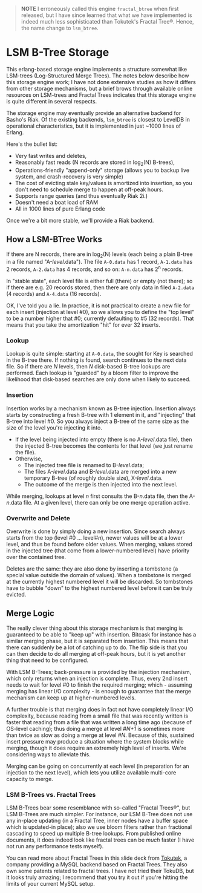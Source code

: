 > **NOTE** I erroneously called this engine `fractal_btree` when first released, but I have since learned that what we have implemented is indeed much less sophisticated than Tokutek's Fractal Tree&reg;.   Hence, the name change to `lsm_btree`.

# LSM B-Tree Storage

This erlang-based storage engine implements a structure somewhat like LSM-trees (Log-Structured Merge Trees).  The notes below describe how this storage engine work; I have not done extensive studies as how it differs from other storage mechanisms, but a brief brows through available online resources on LSM-trees and Fractal Trees indicates that this storage engine is quite different in several respects.

The storage engine may eventually provide an alternative backend for Basho's Riak.  Of the existing backends, `lsm_btree` is closest to LevelDB in operational characteristics, but it is implemented in just ~1000 lines of Erlang.  

Here's the bullet list:

- Very fast writes and deletes,
- Reasonably fast reads (N records are stored in log<sub>2</sub>(N) B-trees),
- Operations-friendly "append-only" storage (allows you to backup live system, and crash-recovery is very simple)
- The cost of evicting stale key/values is amortized into insertion, so you don't need to schedule merge to happen at off-peak hours. 
- Supports range queries (and thus eventually Riak 2i.)
- Doesn't need a boat load of RAM
- All in 1000 lines of pure Erlang code

Once we're a bit more stable, we'll provide a Riak backend.

## How a LSM-BTree Works

If there are N records, there are in log<sub>2</sub>(N)  levels (each being a plain B-tree in a file named "A-*level*.data").  The file `A-0.data` has 1 record, `A-1.data` has 2 records, `A-2.data` has 4 records, and so on: `A-n.data` has 2<sup>n</sup> records.

In "stable state", each level file is either full (there) or empty (not there); so if there are e.g. 20 records stored, then there are only data in filed `A-2.data` (4 records) and `A-4.data` (16 records).

OK, I've told you a lie.  In practice, it is not practical to create a new file for each insert (injection at level #0), so we allows you to define the "top level" to be a number higher that #0; currently defaulting to #5 (32 records).  That means that you take the amortization "hit" for ever 32 inserts.

### Lookup
Lookup is quite simple: starting at `A-0.data`, the sought for Key is searched in the B-tree there.  If nothing is found, search continues to the next data file.  So if there are *N* levels, then *N* disk-based B-tree lookups are performed.  Each lookup is "guarded" by a bloom filter to improve the likelihood that disk-based searches are only done when likely to succeed.

### Insertion
Insertion works by a mechanism known as B-tree injection.  Insertion always starts by constructing a fresh B-tree with 1 element in it, and "injecting" that B-tree into level #0.  So you always inject a B-tree of the same size as the size of the level you're injecting it into.

- If the level being injected into empty (there is no A-*level*.data file), then the injected B-tree becomes the contents for that level (we just rename the file). 
- Otherwise, 
    - The injected tree file is renamed to B-*level*.data;
	- The files A-*level*.data and B-*level*.data are merged into a new temporary B-tree (of roughly double size), X-*level*.data.
	- The outcome of the merge is then injected into the next level.

While merging, lookups at level *n* first consults the B-*n*.data file, then the A-*n*.data file.  At a given level, there can only be one merge operation active.

### Overwrite and Delete
Overwrite is done by simply doing a new insertion.  Since search always starts from the top (level #0 ... level#*n*), newer values will be at a lower level, and thus be found before older values.  When merging, values stored in the injected tree (that come from a lower-numbered level) have priority over the contained tree.

Deletes are the same: they are also done by inserting a tombstone (a special value outside the domain of values).  When a tombstone is merged at the currently highest numbered level it will be discarded.  So tombstones have to bubble "down" to the highest numbered level before it can be truly evicted.


## Merge Logic

The really clever thing about this storage mechanism is that merging is guaranteed to be able to "keep up" with insertion.   Bitcask for instance has a similar merging phase, but it is separated from insertion.  This means that there can suddenly be a lot of catching up to do.  The flip side is that you can then decide to do all merging at off-peak hours, but it is yet another thing that need to be configured.

With LSM B-Trees; back-pressure is provided by the injection mechanism, which only returns when an injection is complete.  Thus, every 2nd insert needs to wait for level #0 to finish the required merging; which - assuming merging has linear I/O complexity - is enough to guarantee that the merge mechanism can keep up at higher-numbered levels.  

A further trouble is that merging does in fact not have completely linear I/O complexity, because reading from a small file that was recently written is faster that reading from a file that was written a long time ago (because of OS-level caching); thus doing a merge at level #*N+1*  is sometimes more than twice as slow as doing a merge at level #*N*.  Because of this, sustained insert pressure may produce a situation where the system blocks while merging, though it does require an extremely high level of inserts.  We're considering ways to alleviate this.

Merging can be going on concurrently at each level (in preparation for an injection to the next level), which lets you utilize available multi-core capacity to merge.  


### LSM B-Trees vs. Fractal Trees
LSM B-Trees bear some resemblance with so-called "Fractal Trees&reg;", but LSM B-Trees are much simpler.  For instance, our LSM B-Tree does not use any in-place updating (in a Fractal Tree, inner nodes have a buffer space which is updated-in place); also we use bloom filters rather than fractional cascading to speed up multiple B-tree lookups.  From published online documents, it does indeed look like fractal trees can be *much* faster (I have not run any performance tests myself).

You can read more about Fractal Trees in this slide deck from [Tokutek](http://www.tokutek.com/2011/11/how-fractal-trees-work-at-mit-today/), a company providing a MySQL backend based on Fractal Trees.  They also own some patents related to fractal trees.  I have not tried their TokuDB, but it looks truly amazing; I recommend that you try it out if you're hitting the limits of your current MySQL setup.



